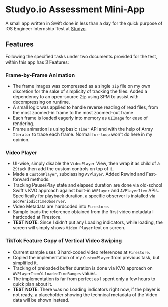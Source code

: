 #  Studyo.io Assessment Mini-App
A small app written in Swift done in less than a day for the quick purpose of iOS Engineer Internship Test 
at [Studyo](https://studyo.io/).

## Features

Following the specified tasks under two documents provided for the test, within this app has 3 Features:

### Frame-by-Frame Animation
- The frame images was compressed as a single `zip` file on my own discretion for the sake of simplicity of tracking the files. Added a dependency to an open-source `Zip` using SPM to assist with decompressing on runtime.
- A small logic was applied to handle reverse reading of read files, from the most zoomed-in frame to the most zoomed-out frame
- Each frame is loaded eagerly into memory as `UIImage` for ease of rendering.
- Frame animation is using basic `Timer` API and with the help of Array `Iterator` to trace each frame. Normal `for-loop` won't do here in my opinion.

### Video Player
- UI-wise, simply disable the `VideoPlayer` View, then wrap it as child of a `ZStack` then add the custom controls on top of it.
- Made a `CustomPlayer`, subclassing `AVPlayer`. Added Rewind and Fast-forward methods.
- Tracking Pause/Play state and elapsed duration are done via old-school Swift's KVO approach against built-in `AVPlayer` and `AVPlayerItem` APIs. Specifically for playback duration, a specific observer is installed via `addPeriodicTimeObserver`.
- Video Metadata are hardcoded into `Firestore`.
- Sample loads the reference obtained from the first video metadata I hardcoded at Firestore.
- **TEST NOTE**: Since I didn't put any Loading indicators, while loading, the screen will simply shows `Video Player` text on screen. 

### TikTok Feature Copy of Vertical Video Swiping
- Current sample uses 3 hard-coded video references at `Firestore`.
- Copied the implementation of my `CustomPlayer` from previous task, but simplified it.
- Tracking of preloaded buffer duration is done via KVO approach on `AVPlayerItem`'s `loadedTimeRanges` values.
- The implementation is far from perfect as I spent only a few hours to quick plan about it.
- **TEST NOTE**: There was no Loading indicators right now, if the player is not ready, a placeholder showing the technical metadata of the Video data will be shown instead.
